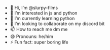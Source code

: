 - 👋 Hi, I’m @slurpy-films
- 👀 I’m interested in js and python
- 🌱 I’m currently learning python
- 💞️ I’m looking to collaborate on my discord bit
- 📫 How to reach me dm me
- 😄 Pronouns: he/him
- ⚡ Fun fact: super boring life

<!---
slurpy-films/slurpy-films is a ✨ special ✨ repository because its `README.md` (this file) appears on your GitHub profile.
You can click the Preview link to take a look at your changes.
--->
